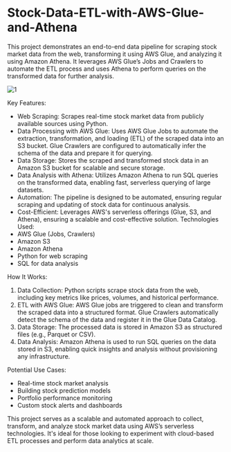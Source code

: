 # Stock-Data-ETL-with-AWS-Glue-and-Athena
This project demonstrates an end-to-end data pipeline for scraping stock market data from the web, transforming it using AWS Glue, and analyzing it using Amazon Athena. It leverages AWS Glue’s Jobs and Crawlers to automate the ETL process and uses Athena to perform queries on the transformed data for further analysis.

![1](https://github.com/user-attachments/assets/2b46c12b-95be-4c44-bf0e-f8d59d8d60dc)


Key Features:
- Web Scraping: Scrapes real-time stock market data from publicly available sources using Python.
- Data Processing with AWS Glue: Uses AWS Glue Jobs to automate the extraction, transformation, and loading (ETL) of the scraped data into an S3 bucket. Glue Crawlers are configured to automatically infer the schema of the data and prepare it for querying.
- Data Storage: Stores the scraped and transformed stock data in an Amazon S3 bucket for scalable and secure storage.
- Data Analysis with Athena: Utilizes Amazon Athena to run SQL queries on the transformed data, enabling fast, serverless querying of large datasets.
- Automation: The pipeline is designed to be automated, ensuring regular scraping and updating of stock data for continuous analysis.
- Cost-Efficient: Leverages AWS's serverless offerings (Glue, S3, and Athena), ensuring a scalable and cost-effective solution.
Technologies Used:
- AWS Glue (Jobs, Crawlers)
- Amazon S3
- Amazon Athena
- Python for web scraping
- SQL for data analysis

How It Works:
1.	Data Collection: Python scripts scrape stock data from the web, including key metrics like prices, volumes, and historical performance.
2.	ETL with AWS Glue: AWS Glue jobs are triggered to clean and transform the scraped data into a structured format. Glue Crawlers automatically detect the schema of the data and register it in the Glue Data Catalog.
3.	Data Storage: The processed data is stored in Amazon S3 as structured files (e.g., Parquet or CSV).
4.	Data Analysis: Amazon Athena is used to run SQL queries on the data stored in S3, enabling quick insights and analysis without provisioning any infrastructure.

Potential Use Cases:
- Real-time stock market analysis
- Building stock prediction models
- Portfolio performance monitoring
- Custom stock alerts and dashboards

This project serves as a scalable and automated approach to collect, transform, and analyze stock market data using AWS’s serverless technologies. It's ideal for those looking to experiment with cloud-based ETL processes and perform data analytics at scale.

